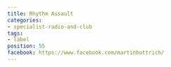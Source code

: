```yaml
---
title: Rhythm Assault
categories:
- specialist-radio-and-club
tags:
- label
position: 55
facebook: https://www.facebook.com/martinbuttrich/
---
```


